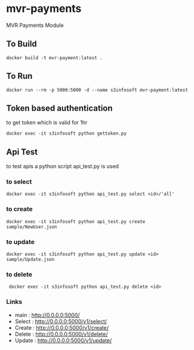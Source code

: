 # mvr-payments
MVR Payments Module

## To Build 
``` docker build -t mvr-payment:latest . ```

## To Run
``` docker run --rm -p 5000:5000 -d --name s3infosoft mvr-payment:latest ```

## Token based authentication
to get token which is valid for 1hr

``` docker exec -it s3infosoft python gettoken.py ```

## Api Test
 to test apis a python script api_test.py is used
 
 ### to select 
 ``` docker exec -it s3infosoft python api_test.py select <id>/'all' ```
 
 ### to create
 ``` docker exec -it s3infosoft python api_test.py create sample/NewUser.json ```

 ### to update
 ``` docker exec -it s3infosoft python api_test.py update <id> sample/Update.json ```

 ### to delete
 ``` docker exec -it s3infosoft python api_test.py delete <id>```

### Links

- main : http://0.0.0.0:5000/
- Select : http://0.0.0.0:5000/v1/select/<id>
- Create : http://0.0.0.0:5000/v1/create/
- Delete : http://0.0.0.0:5000/v1/delete/<id>
- Update : http://0.0.0.0:5000/v1/update/<id>

